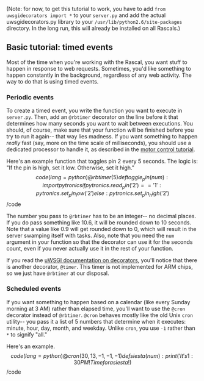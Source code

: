 (Note: for now, to get this tutorial to work, you have to add <code>from uwsgidecorators import *</code> to your <code>server.py</code> and add the actual uwsgidecorators.py library to your <code>/usr/lib/python2.6/site-packages</code> directory. In the long run, this will already be installed on all Rascals.)

## Basic tutorial: timed events ##

Most of the time when you're working with the Rascal, you want stuff to happen in response to web requests. Sometimes, you'd like something to happen constantly in the background, regardless of any web activity. The way to do that is using timed events.

### Periodic events ###

To create a timed event, you write the function you want to execute in <code>server.py</code>. Then, add an <code>@rbtimer</code> decorator on the line before it that determines how many seconds you want to wait between executions. You should, of course, make sure that your function will be finished before you try to run it again-- that way lies madness. If you want something to happen *really* fast (say, more on the time scale of milliseconds), you should use a dedicated processor to handle it, as described in the [motor control tutorial][2].

Here's an example function that toggles pin 2 every 5 seconds. The logic is: "If the pin is high, set it low. Otherwise, set it high." 
$$code(lang=python)
@rbtimer(5)
def toggle_pin(num):
    import pytronics
    if pytronics.read_pin('2') == '1':
        pytronics.set_pin_low('2')
    else:
        pytronics.set_pin_high('2')
$$/code

The number you pass to <code>@rbtimer</code> has to be an integer-- no decimal places. If you do pass something like 10.6, it will be rounded down to 10 seconds. Note that a value like 0.9 will get rounded down to 0, which will result in the server swamping itself with tasks. Also, note that you need the <code>num</code> argument in your function so that the decorator can use it for the seconds count, even if you never actually use it in the rest of your function.

If you read the [uWSGI documentation on decorators][1], you'll notice that there is another decorator, <code>@timer</code>. This timer is not implemented for ARM chips, so we just have <code>@rbtimer</code> at our disposal.

### Scheduled events ###

If you want something to happen based on a calendar (like every Sunday morning at 3 AM) rather than elapsed time, you'll want to use the <code>@cron</code> decorator instead of <code>@rbtimer</code>. <code>@cron</code> behaves mostly like the old Unix <code>cron</code> utility-- you pass it a list of 5 numbers that determine when it executes: minute, hour, day, month, and weekday. Unlike <code>cron</code>, you use <code>-1</code> rather than <code>*</code> to signify "all."

Here's an example.
$$code(lang=python)
@cron(30, 13, -1, -1, -1)
def siesta(num):
    print('It's 1:30 PM! Time for a siesta!)
$$/code


[1]: http://projects.unbit.it/uwsgi/wiki/Decorators
[2]: /docs/basic-tutorial-controlling-motors.html
